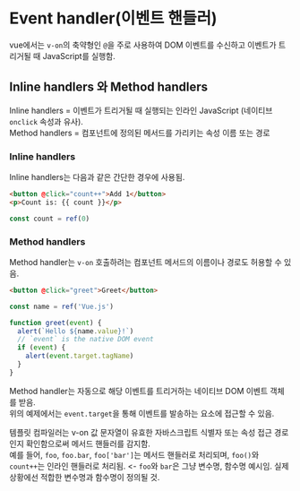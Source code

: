 # Event handler(이벤트 핸들러)

vue에서는 `v-on`의 축약형인 `@`을 주로 사용하여 DOM 이벤트를 수신하고 이벤트가 트리거될 때 JavaScript를 실행함.

## Inline handlers 와 Method handlers

Inline handlers = 이벤트가 트리거될 때 실행되는 인라인 JavaScript (네이티브 `onclick` 속성과 유사).<br>
Method handlers = 컴포넌트에 정의된 메서드를 가리키는 속성 이름 또는 경로

### Inline handlers
Inline handlers는 다음과 같은 간단한 경우에 사용됨.

```html
<button @click="count++">Add 1</button>
<p>Count is: {{ count }}</p>
```
```js
const count = ref(0)
```

### Method handlers
Method handler는 `v-on` 호출하려는 컴포넌트 메서드의 이름이나 경로도 허용할 수 있음.
```html
<button @click="greet">Greet</button>
```
```js
const name = ref('Vue.js')

function greet(event) {
  alert(`Hello ${name.value}!`)
  // `event` is the native DOM event
  if (event) {
    alert(event.target.tagName)
  }
}
```

Method handler는 자동으로 해당 이벤트를 트리거하는 네이티브 DOM 이벤트 객체를 받음.<br>
위의 예제에서는 `event.target`을 통해 이벤트를 발송하는 요소에 접근할 수 있음.

템플릿 컴파일러는 v-on 값 문자열이 유효한 자바스크립트 식별자 또는 속성 접근 경로인지 확인함으로써 메서드 핸들러를 감지함.<br>
예를 들어, `foo`, `foo.bar`, `foo['bar']`는 메서드 핸들러로 처리되며, `foo()`와 `count++`는 인라인 핸들러로 처리됨. <- `foo`와 `bar`은 그냥 변수명, 함수명 예시임. 실제 상황에선 적합한 변수명과 함수명이 정의될 것.
